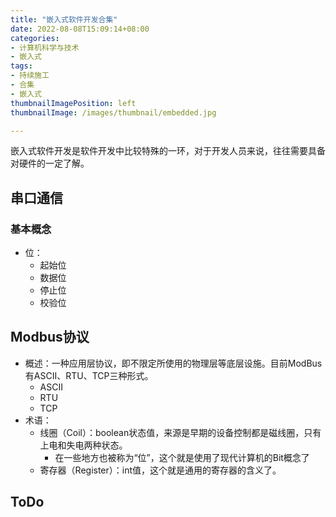 ```yaml
---
title: "嵌入式软件开发合集"
date: 2022-08-08T15:09:14+08:00
categories:
- 计算机科学与技术
- 嵌入式
tags:
- 持续施工
- 合集
- 嵌入式
thumbnailImagePosition: left
thumbnailImage: /images/thumbnail/embedded.jpg

---
```

嵌入式软件开发是软件开发中比较特殊的一环，对于开发人员来说，往往需要具备对硬件的一定了解。
<!--more-->
## 串口通信

### 基本概念
- 位：
    - 起始位
    - 数据位
    - 停止位
    - 校验位

## Modbus协议
- 概述：一种应用层协议，即不限定所使用的物理层等底层设施。目前ModBus有ASCII、RTU、TCP三种形式。
    - ASCII
    - RTU
    - TCP
- 术语：
    - 线圈（Coil）：boolean状态值，来源是早期的设备控制都是磁线圈，只有上电和失电两种状态。
        - 在一些地方也被称为“位”，这个就是使用了现代计算机的Bit概念了
    - 寄存器（Register）：int值，这个就是通用的寄存器的含义了。

## ToDo